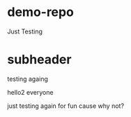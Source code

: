 # demo-repo
Just Testing

# subheader

testing againg

hello2 everyone

just testing again for fun cause why not?